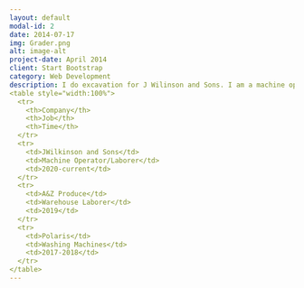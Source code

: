 ```yaml
---
layout: default
modal-id: 2
date: 2014-07-17
img: Grader.png
alt: image-alt
project-date: April 2014
client: Start Bootstrap
category: Web Development
description: I do excavation for J Wilinson and Sons. I am a machine operater and laborer.
<table style="width:100%">
  <tr>
    <th>Company</th>
    <th>Job</th>
    <th>Time</th>
  </tr>
  <tr>
    <td>JWilkinson and Sons</td>
    <td>Machine Operator/Laborer</td>
    <td>2020-current</td>
  </tr>
  <tr>
    <td>A&Z Produce</td>
    <td>Warehouse Laborer</td>
    <td>2019</td>
  </tr>
  <tr>
    <td>Polaris</td>
    <td>Washing Machines</td>
    <td>2017-2018</td>
  </tr>
</table>
---
```

